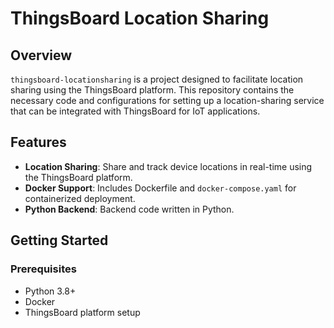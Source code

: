 # ThingsBoard Location Sharing

## Overview
`thingsboard-locationsharing` is a project designed to facilitate location sharing using the ThingsBoard platform. This repository contains the necessary code and configurations for setting up a location-sharing service that can be integrated with ThingsBoard for IoT applications.

## Features
- **Location Sharing**: Share and track device locations in real-time using the ThingsBoard platform.
- **Docker Support**: Includes Dockerfile and `docker-compose.yaml` for containerized deployment.
- **Python Backend**: Backend code written in Python.

## Getting Started

### Prerequisites
- Python 3.8+
- Docker
- ThingsBoard platform setup



